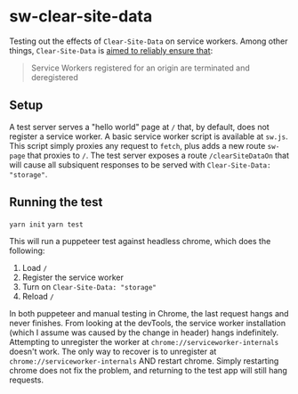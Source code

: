 # sw-clear-site-data

Testing out the effects of `Clear-Site-Data` on service workers. Among other things, `Clear-Site-Data` is [aimed to reliably ensure that](https://www.w3.org/TR/clear-site-data/#goals):

> Service Workers registered for an origin are terminated and deregistered

## Setup

A test server serves a "hello world" page at `/` that, by default, does not register a service worker.
A basic service worker script is available at `sw.js`. This script simply proxies any request to `fetch`, plus adds a new route `sw-page` that proxies to `/`.
The test server exposes a route `/clearSiteDataOn` that will cause all subsiquent responses to be served with `Clear-Site-Data: "storage"`.

## Running the test

`yarn init`
`yarn test`

This will run a puppeteer test against headless chrome, which does the following:

1. Load `/`
2. Register the service worker
3. Turn on `Clear-Site-Data: "storage"`
4. Reload `/`

In both puppeteer and manual testing in Chrome, the last request hangs and never finishes. From looking at the devTools, the service worker installation (which I assume was caused by the change in header) hangs indefinitely. Attempting to unregister the worker at `chrome://serviceworker-internals` doesn't work. The only way to recover is to unregister at `chrome://serviceworker-internals` AND restart chrome. Simply restarting chrome does not fix the problem, and returning to the test app will still hang requests.